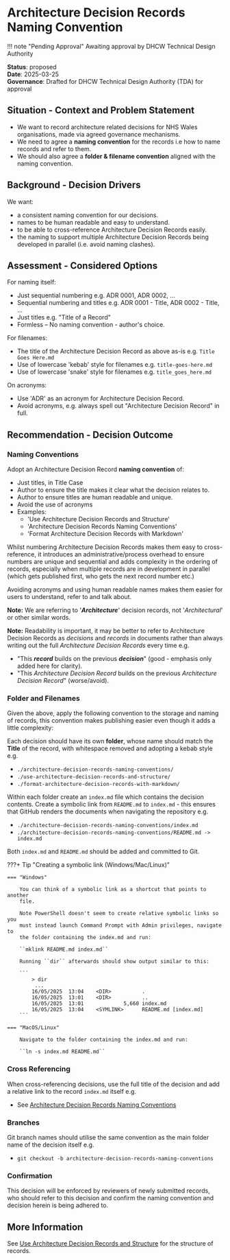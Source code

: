 # Architecture Decision Records Naming Convention

!!! note "Pending Approval"
    Awaiting approval by DHCW Technical Design Authority

**Status**: proposed  
**Date**: 2025-03-25  
**Governance**: Drafted for DHCW Technical Design Authority (TDA) for approval

## Situation - Context and Problem Statement

* We want to record architecture related decisions for NHS Wales organisations, made via agreed governance mechanisms.
* We need to agree a **naming convention** for the records i.e how to name records and refer to them.
* We should also agree a **folder & filename convention** aligned with the naming convention.

## Background - Decision Drivers

We want:

* a consistent naming convention for our decisions.
* names to be human readable and easy to understand.
* to be able to cross-reference Architecture Decision Records easily.
* the naming to support multiple Architecture Decision Records being developed in parallel (i.e. avoid naming clashes).

## Assessment - Considered Options

For naming itself:

* Just sequential numbering e.g. ADR 0001, ADR 0002, ...
* Sequential numbering and titles e.g. ADR 0001 - Title, ADR 0002 - Title, ...
* Just titles e.g. "Title of a Record"
* Formless – No naming convention - author's choice.

For filenames:

* The title of the Architecture Decision Record as above as-is e.g. ``Title Goes Here.md``
* Use of lowercase 'kebab' style for filenames e.g. ``title-goes-here.md``
* Use of lowercase 'snake' style for filenames e.g. ``title_goes_here.md``

On acronyms:

* Use 'ADR' as an acronym for Architecture Decision Record.
* Avoid acronyms, e.g. always spell out "Architecture Decision Record" in full.

## Recommendation - Decision Outcome

### Naming Conventions

Adopt an Architecture Decision Record **naming convention** of:

* Just titles, in Title Case
* Author to ensure the title makes it clear what the decision relates to.
* Author to ensure titles are human readable and unique.
* Avoid the use of acronyms
* Examples:
  * 'Use Architecture Decision Records and Structure'
  * 'Architecture Decision Records Naming Conventions'
  * 'Format Architecture Decision Records with Markdown'

Whilst numbering Architecture Decision Records makes them easy to cross-reference, it introduces an administrative/process overhead to ensure numbers are unique and sequential and adds complexity in the ordering of records, especially when multiple records are in development in parallel (which gets published first, who gets the next record number etc.)

Avoiding acronyms and using human readable names makes them easier for users to understand, refer to and talk about.

**Note:** We are referring to '**_Architecture_**' decision records, not '_Architectural_' or other similar words.

**Note:** Readability is important, it may be better to refer to Architecture Decision Records as _decisions_ and _records_ in documents rather than always writing out the full _Architecture Decision Records_ every time e.g.

* "This **_record_** builds on the previous **_decision_**" (good - emphasis only added here for clarity).
* "This _Architecture Decision Record_ builds on the previous _Architecture Decision Record_" (worse/avoid).

### Folder and Filenames

Given the above, apply the following convention to the storage and naming of
records, this convention makes publishing easier even though it adds a little
complexity:

Each decision should have its own **folder**, whose name should match the
**Title** of the record, with whitespace removed and adopting a kebab style
e.g.

* ``./architecture-decision-records-naming-conventions/``
* ``./use-architecture-decision-records-and-structure/``
* ``./format-architecture-decision-records-with-markdown/``

Within each folder create an `index.md` file which contains the decision
contents. Create a symbolic link from `README.md` to `index.md` - this ensures
that GitHub renders the documents when navigating the repository e.g.

* ``./architecture-decision-records-naming-conventions/index.md``
* ``./architecture-decision-records-naming-conventions/README.md -> index.md``

Both ``index.md`` and ``README.md`` should be added and committed to Git.

???+ Tip "Creating a symbolic link (Windows/Mac/Linux)"

    === "Windows"

        You can think of a symbolic link as a shortcut that points to another
        file.

        Note PowerShell doesn't seem to create relative symbolic links so you
        must instead launch Command Prompt with Admin privileges, navigate to
        the folder containing the index.md and run:

        ``mklink README.md index.md``

        Running ``dir`` afterwards should show output similar to this:

        ```
            > dir
             ...
            16/05/2025  13:04    <DIR>          .
            16/05/2025  13:01    <DIR>          ..
            16/05/2025  13:01             5,660 index.md
            16/05/2025  13:04    <SYMLINK>      README.md [index.md]
        ```

    === "MacOS/Linux"

        Navigate to the folder containing the index.md and run:

        ``ln -s index.md README.md``

### Cross Referencing

When cross-referencing decisions, use the full title of the decision and add
a relative link to the record ``index.md`` itself e.g.

* See [Architecture Decision Records Naming Conventions](../architecture-decision-records-naming-conventions/index.md)

### Branches

Git branch names should utilise the same convention as the main folder name of
the decision itself e.g.

* ``git checkout -b architecture-decision-records-naming-conventions``

### Confirmation

This decision will be enforced by reviewers of newly submitted records, who should refer to this decision and confirm the naming convention and decision herein is being adhered to.

## More Information

See [Use Architecture Decision Records and Structure](../use-architecture-decision-records-and-structure/index.md) for the structure of records.
